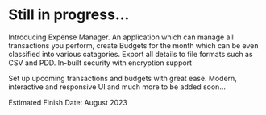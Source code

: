 # Still in progress...

Introducing Expense Manager.
An application which can manage all transactions you perform, create Budgets for the month which can be even classified into various catagories.
Export all details to file formats such as CSV and PDD.
In-built security with encryption support

Set up upcoming transactions and budgets with great ease.
Modern, interactive and responsive UI and much more to be added soon...

Estimated Finish Date: August 2023
